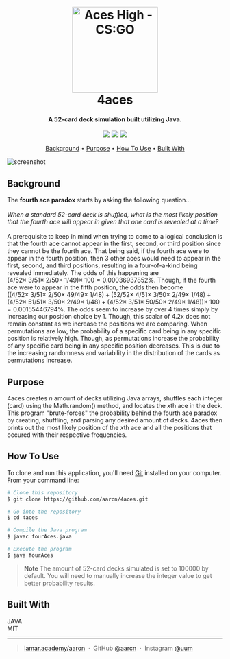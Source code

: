
<h1 align="center">
  <br>
<img src="https://i.imgur.com/gDvUkvv.png" alt="Aces High - CS:GO" width="200"></a>
  <br>
  4aces
  <br>
</h1>

<h4 align="center">A 52-card deck simulation built utilizing Java.</h4>

<p align="center">
  <a href="https://github.com/aarcn/4aces/blob/main/LICENSE"><img src="https://img.shields.io/badge/license-MIT-maroon"></a>
  <a href="https://www.ibo.org/programmes/diploma-programme/curriculum/mathematics"><img src="https://img.shields.io/badge/IB-%20Math%20AI%20HL%20-blue"></a>
  <a href="https://ibpublishing.ibo.org/live-exist/rest/app/tsm.xql?doc=d_5_matsl_tsm_1205_1_e&part=1&chapter=8"><img src="https://img.shields.io/badge/Internal%20-%20Assessment-white"></a>
</p>

<p align="center">
  <a href="#background">Background</a> •
  <a href="#purpose">Purpose</a> •
  <a href="#how-to-use">How To Use</a> •
  <a href="#built-with">Built With</a>
</p>

![screenshot](https://i.imgur.com/bKrEigi.png)

## Background

The <b>fourth ace paradox</b> starts by asking the following question...
<br>
<br>
<i>When a standard 52-card deck is shuffled, what is the most likely position that the fourth ace will appear in given that one card is revealed at a time?</i>
<br>
<br>
A prerequisite to keep in mind when trying to come to a logical conclusion is that the fourth ace cannot appear in the first, second, or third position since they cannot be the fourth ace. That being said, if the fourth ace were to appear in the fourth position, then 3 other aces would need to appear in the first, second, and third positions, resulting in a four-of-a-kind being revealed immediately. The odds of this happening are $(4/52 \times\ 3/51 \times\ 2/50 \times\ 1/49) \times\ 100 = 0.00036937852$%. Though, if the fourth ace were to appear in the fifth position, the odds then become $\big((4/52 \times\ 3/51 \times\ 2/50 \times\ 49/49 \times\ 1/48) + (52/52 \times\ 4/51 \times\ 3/50 \times\ 2/49 \times\ 1/48)$ $+ (4/52 \times\ 51/51 \times\ 3/50 \times\ 2/49 \times\ 1/48) + (4/52 \times\ 3/51 \times\ 50/50 \times\ 2/49 \times\ 1/48)\big) \times\ 100 = 0.00155446794$%. The odds seem to increase by over 4 times simply by increasing our position choice by 1. Though, this scalar of 4.2x does not remain constant as we increase the positions we are comparing. When permutations are low, the probability of a specific card being in any specific position is relatively high. Though, as permutations increase the probability of any specific card being in any specific position decreases. This is due to the increasing randomness and variability in the distribution of the cards as permutations increase.


## Purpose

4aces creates <I>n</i> amount of decks utilizing Java arrays, shuffles each integer (card) using the Math.random() method, and locates the <I>x</i>th ace in the deck. This program "brute-forces" the probability behind the fourth ace paradox by creating, shuffling, and parsing any desired amount of decks. 4aces then prints out the most likely position of the <I>x</i>th ace and all the positions that occured with their respective frequencies.


## How To Use

To clone and run this application, you'll need [Git](https://git-scm.com) installed on your computer. From your command line:

```bash
# Clone this repository
$ git clone https://github.com/aarcn/4aces.git

# Go into the repository
$ cd 4aces

# Compile the Java program
$ javac fourAces.java

# Execute the program
$ java fourAces
```

> **Note**
> The amount of 52-card decks simulated is set to 100000 by default. You will need to manually increase the integer value to get better probability results.


## Built With

JAVA
<br>
MIT

---

> [lamar.academy/aaron](https://lamar.academy/aaron) &nbsp;&middot;&nbsp;
> GitHub [@aarcn](https://github.com/aarcn) &nbsp;&middot;&nbsp;
> Instagram [@uum](https://instagram.com/uum)

